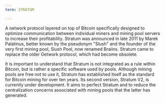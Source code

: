 ```yaml
---
term: STRATUM

---
```

A network protocol layered on top of Bitcoin specifically designed to optimize communication between individual miners and mining pool servers to increase their profitability. Stratum was announced in late 2011 by Marek Palatinus, better known by the pseudonym "Slush" and the founder of the very first mining pool, Slush Pool, now renamed Braiins. Stratum came to replace the older Getwork protocol, which had become obsolete.

It is important to understand that Stratum is not integrated as a rule within Bitcoin, but is rather a specific software used by pools. Although mining pools are free not to use it, Stratum has established itself as the standard for Bitcoin mining for over ten years. Its second version, Stratum V2, is currently under development. It aims to perfect Stratum and to reduce the centralization concerns associated with mining pools that the latter has generated.